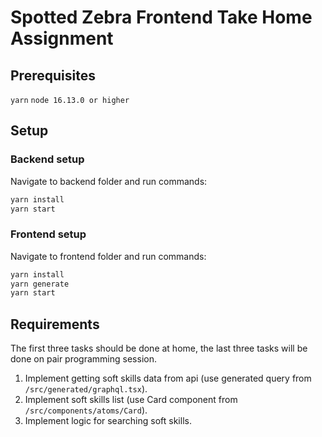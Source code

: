 # Spotted Zebra Frontend Take Home Assignment

## Prerequisites

`yarn`
`node 16.13.0 or higher`

## Setup

### Backend setup

Navigate to backend folder and run commands:

```bash
yarn install
yarn start
```

### Frontend setup

Navigate to frontend folder and run commands:

```bash
yarn install
yarn generate
yarn start
```

## Requirements

The first three tasks should be done at home, the last three tasks will be done on pair programming session.

1. Implement getting soft skills data from api (use generated query from `/src/generated/graphql.tsx`).
2. Implement soft skills list (use Card component from `/src/components/atoms/Card`).
3. Implement logic for searching soft skills.
